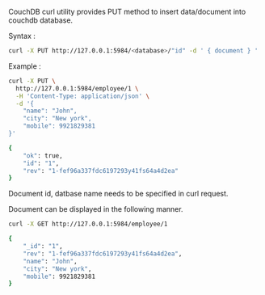 CouchDB curl utility provides PUT method to insert data/document into couchdb database.

Syntax : 
```sh
curl -X PUT http://127.0.0.1:5984/<database>/"id" -d ' { document } '   
```
Example :
```sh
curl -X PUT \
  http://127.0.0.1:5984/employee/1 \
  -H 'Content-Type: application/json' \
  -d '{
    "name": "John",
    "city": "New york",
    "mobile": 9921829381
}'

{
    "ok": true,
    "id": "1",
    "rev": "1-fef96a337fdc6197293y41fs64a4d2ea"
}
```
Document id, datbase name needs to be specified in curl request.

Document can be displayed in the following manner.

```sh
curl -X GET http://127.0.0.1:5984/employee/1

{
    "_id": "1",
    "rev": "1-fef96a337fdc6197293y41fs64a4d2ea",
    "name": "John",
    "city": "New york",
    "mobile": 9921829381
}
```

